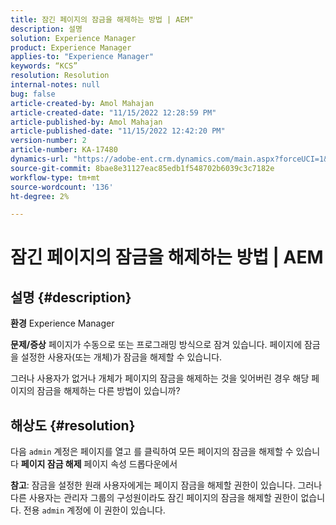 ```yaml
---
title: 잠긴 페이지의 잠금을 해제하는 방법 | AEM"
description: 설명
solution: Experience Manager
product: Experience Manager
applies-to: "Experience Manager"
keywords: “KCS”
resolution: Resolution
internal-notes: null
bug: false
article-created-by: Amol Mahajan
article-created-date: "11/15/2022 12:28:59 PM"
article-published-by: Amol Mahajan
article-published-date: "11/15/2022 12:42:20 PM"
version-number: 2
article-number: KA-17480
dynamics-url: "https://adobe-ent.crm.dynamics.com/main.aspx?forceUCI=1&pagetype=entityrecord&etn=knowledgearticle&id=0b30dc0f-e164-ed11-9561-6045bd006a22"
source-git-commit: 8bae8e31127eac85edb1f548702b6039c3c7182e
workflow-type: tm+mt
source-wordcount: '136'
ht-degree: 2%

---
```


# 잠긴 페이지의 잠금을 해제하는 방법 | AEM

## 설명 {#description}

<b>환경</b>
Experience Manager


<b>문제/증상</b>
페이지가 수동으로 또는 프로그래밍 방식으로 잠겨 있습니다. 페이지에 잠금을 설정한 사용자(또는 개체)가 잠금을 해제할 수 있습니다.

그러나 사용자가 없거나 개체가 페이지의 잠금을 해제하는 것을 잊어버린 경우 해당 페이지의 잠금을 해제하는 다른 방법이 있습니까?


## 해상도 {#resolution}


다음 `admin` 계정은 페이지를 열고 를 클릭하여 모든 페이지의 잠금을 해제할 수 있습니다 <b>페이지 잠금 해제</b> 페이지 속성 드롭다운에서

<b>참고</b>: 잠금을 설정한 원래 사용자에게는 페이지 잠금을 해제할 권한이 있습니다. 그러나 다른 사용자는 관리자 그룹의 구성원이라도 잠긴 페이지의 잠금을 해제할 권한이 없습니다. 전용 `admin` 계정에 이 권한이 있습니다.
